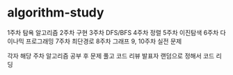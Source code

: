 # algorithm-study

1주차 탐욕 알고리즘
2주차 구현
3주차 DFS/BFS
4주차 정렬
5주차 이진탐색
6주차 다이나믹 프로그래밍
7주차 최단경로
8주차 그래프
9, 10주차 실전 문제

각자 해당 주차 알고리즘 공부 후 문제 풀고 코드 리뷰
발표자 랜덤으로 정해서 코드 리딩
